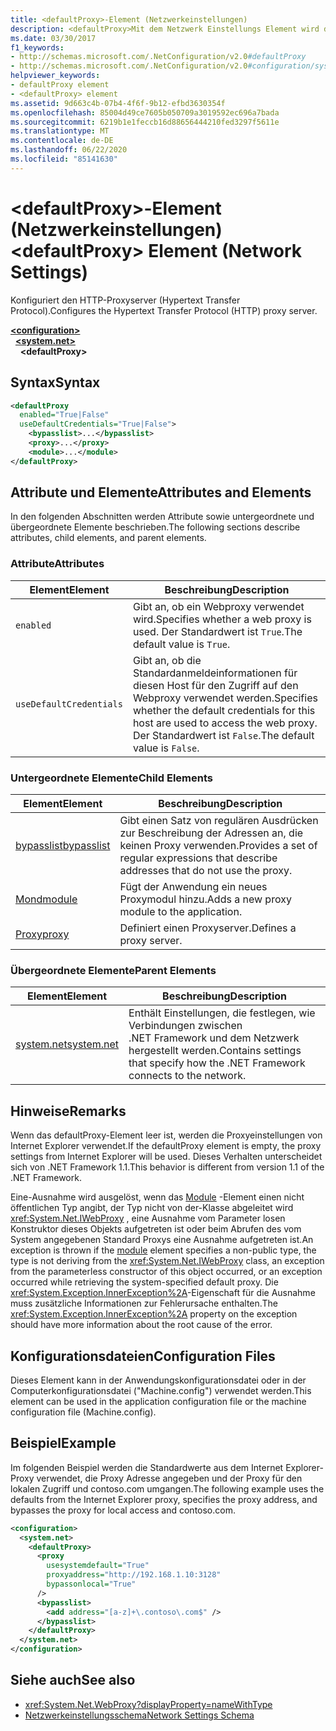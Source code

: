 ```yaml
---
title: <defaultProxy>-Element (Netzwerkeinstellungen)
description: <defaultProxy>Mit dem Netzwerk Einstellungs Element wird der HTTP-Proxy Server (Hypertext Transfer Protocol) im .NET Framework konfiguriert.
ms.date: 03/30/2017
f1_keywords:
- http://schemas.microsoft.com/.NetConfiguration/v2.0#defaultProxy
- http://schemas.microsoft.com/.NetConfiguration/v2.0#configuration/system.net/defaultProxy
helpviewer_keywords:
- defaultProxy element
- <defaultProxy> element
ms.assetid: 9d663c4b-07b4-4f6f-9b12-efbd3630354f
ms.openlocfilehash: 85004d49ce7605b050709a3019592ec696a7bada
ms.sourcegitcommit: 6219b1e1feccb16d88656444210fed3297f5611e
ms.translationtype: MT
ms.contentlocale: de-DE
ms.lasthandoff: 06/22/2020
ms.locfileid: "85141630"
---
```

# <a name="defaultproxy-element-network-settings"></a><span data-ttu-id="00466-103">\<defaultProxy>-Element (Netzwerkeinstellungen)</span><span class="sxs-lookup"><span data-stu-id="00466-103">\<defaultProxy> Element (Network Settings)</span></span>
<span data-ttu-id="00466-104">Konfiguriert den HTTP-Proxyserver (Hypertext Transfer Protocol).</span><span class="sxs-lookup"><span data-stu-id="00466-104">Configures the Hypertext Transfer Protocol (HTTP) proxy server.</span></span>  
  
[**\<configuration>**](../configuration-element.md)  
&nbsp;&nbsp;[**\<system.net>**](system-net-element-network-settings.md)  
&nbsp;&nbsp;&nbsp;&nbsp;**\<defaultProxy>**  
  
## <a name="syntax"></a><span data-ttu-id="00466-105">Syntax</span><span class="sxs-lookup"><span data-stu-id="00466-105">Syntax</span></span>  
  
```xml  
<defaultProxy  
  enabled="True|False"  
  useDefaultCredentials="True|False">  
    <bypasslist>...</bypasslist>  
    <proxy>...</proxy>  
    <module>...</module>  
</defaultProxy>
```  
  
## <a name="attributes-and-elements"></a><span data-ttu-id="00466-106">Attribute und Elemente</span><span class="sxs-lookup"><span data-stu-id="00466-106">Attributes and Elements</span></span>  
 <span data-ttu-id="00466-107">In den folgenden Abschnitten werden Attribute sowie untergeordnete und übergeordnete Elemente beschrieben.</span><span class="sxs-lookup"><span data-stu-id="00466-107">The following sections describe attributes, child elements, and parent elements.</span></span>  
  
### <a name="attributes"></a><span data-ttu-id="00466-108">Attribute</span><span class="sxs-lookup"><span data-stu-id="00466-108">Attributes</span></span>  
  
|<span data-ttu-id="00466-109">**Element**</span><span class="sxs-lookup"><span data-stu-id="00466-109">**Element**</span></span>|<span data-ttu-id="00466-110">**Beschreibung**</span><span class="sxs-lookup"><span data-stu-id="00466-110">**Description**</span></span>|  
|-----------------|---------------------|  
|`enabled`|<span data-ttu-id="00466-111">Gibt an, ob ein Webproxy verwendet wird.</span><span class="sxs-lookup"><span data-stu-id="00466-111">Specifies whether a web proxy is used.</span></span> <span data-ttu-id="00466-112">Der Standardwert ist `True`.</span><span class="sxs-lookup"><span data-stu-id="00466-112">The default value is `True`.</span></span>|  
|`useDefaultCredentials`|<span data-ttu-id="00466-113">Gibt an, ob die Standardanmeldeinformationen für diesen Host für den Zugriff auf den Webproxy verwendet werden.</span><span class="sxs-lookup"><span data-stu-id="00466-113">Specifies whether the default credentials for this host are used to access the web proxy.</span></span> <span data-ttu-id="00466-114">Der Standardwert ist `False`.</span><span class="sxs-lookup"><span data-stu-id="00466-114">The default value is `False`.</span></span>|  
  
### <a name="child-elements"></a><span data-ttu-id="00466-115">Untergeordnete Elemente</span><span class="sxs-lookup"><span data-stu-id="00466-115">Child Elements</span></span>  
  
|<span data-ttu-id="00466-116">**Element**</span><span class="sxs-lookup"><span data-stu-id="00466-116">**Element**</span></span>|<span data-ttu-id="00466-117">**Beschreibung**</span><span class="sxs-lookup"><span data-stu-id="00466-117">**Description**</span></span>|  
|-----------------|---------------------|  
|[<span data-ttu-id="00466-118">bypasslist</span><span class="sxs-lookup"><span data-stu-id="00466-118">bypasslist</span></span>](bypasslist-element-network-settings.md)|<span data-ttu-id="00466-119">Gibt einen Satz von regulären Ausdrücken zur Beschreibung der Adressen an, die keinen Proxy verwenden.</span><span class="sxs-lookup"><span data-stu-id="00466-119">Provides a set of regular expressions that describe addresses that do not use the proxy.</span></span>|  
|[<span data-ttu-id="00466-120">Mond</span><span class="sxs-lookup"><span data-stu-id="00466-120">module</span></span>](module-element-network-settings.md)|<span data-ttu-id="00466-121">Fügt der Anwendung ein neues Proxymodul hinzu.</span><span class="sxs-lookup"><span data-stu-id="00466-121">Adds a new proxy module to the application.</span></span>|  
|[<span data-ttu-id="00466-122">Proxy</span><span class="sxs-lookup"><span data-stu-id="00466-122">proxy</span></span>](proxy-element-network-settings.md)|<span data-ttu-id="00466-123">Definiert einen Proxyserver.</span><span class="sxs-lookup"><span data-stu-id="00466-123">Defines a proxy server.</span></span>|  
  
### <a name="parent-elements"></a><span data-ttu-id="00466-124">Übergeordnete Elemente</span><span class="sxs-lookup"><span data-stu-id="00466-124">Parent Elements</span></span>  
  
|<span data-ttu-id="00466-125">**Element**</span><span class="sxs-lookup"><span data-stu-id="00466-125">**Element**</span></span>|<span data-ttu-id="00466-126">**Beschreibung**</span><span class="sxs-lookup"><span data-stu-id="00466-126">**Description**</span></span>|  
|-----------------|---------------------|  
|[<span data-ttu-id="00466-127">system.net</span><span class="sxs-lookup"><span data-stu-id="00466-127">system.net</span></span>](system-net-element-network-settings.md)|<span data-ttu-id="00466-128">Enthält Einstellungen, die festlegen, wie Verbindungen zwischen .NET Framework und dem Netzwerk hergestellt werden.</span><span class="sxs-lookup"><span data-stu-id="00466-128">Contains settings that specify how the .NET Framework connects to the network.</span></span>|  
  
## <a name="remarks"></a><span data-ttu-id="00466-129">Hinweise</span><span class="sxs-lookup"><span data-stu-id="00466-129">Remarks</span></span>  
 <span data-ttu-id="00466-130">Wenn das defaultProxy-Element leer ist, werden die Proxyeinstellungen von Internet Explorer verwendet.</span><span class="sxs-lookup"><span data-stu-id="00466-130">If the defaultProxy element is empty, the proxy settings from Internet Explorer will be used.</span></span> <span data-ttu-id="00466-131">Dieses Verhalten unterscheidet sich von .NET Framework 1.1.</span><span class="sxs-lookup"><span data-stu-id="00466-131">This behavior is different from version 1.1 of the .NET Framework.</span></span>  
  
 <span data-ttu-id="00466-132">Eine-Ausnahme wird ausgelöst, wenn das [Module](module-element-network-settings.md) -Element einen nicht öffentlichen Typ angibt, der Typ nicht von der-Klasse abgeleitet wird <xref:System.Net.IWebProxy> , eine Ausnahme vom Parameter losen Konstruktor dieses Objekts aufgetreten ist oder beim Abrufen des vom System angegebenen Standard Proxys eine Ausnahme aufgetreten ist.</span><span class="sxs-lookup"><span data-stu-id="00466-132">An exception is thrown if the [module](module-element-network-settings.md) element specifies a non-public type, the type is not deriving from the <xref:System.Net.IWebProxy> class, an exception from the parameterless constructor of this object occurred, or an exception occurred while retrieving the system-specified default proxy.</span></span> <span data-ttu-id="00466-133">Die <xref:System.Exception.InnerException%2A>-Eigenschaft für die Ausnahme muss zusätzliche Informationen zur Fehlerursache enthalten.</span><span class="sxs-lookup"><span data-stu-id="00466-133">The <xref:System.Exception.InnerException%2A> property on the exception should have more information about the root cause of the error.</span></span>  
  
## <a name="configuration-files"></a><span data-ttu-id="00466-134">Konfigurationsdateien</span><span class="sxs-lookup"><span data-stu-id="00466-134">Configuration Files</span></span>  
 <span data-ttu-id="00466-135">Dieses Element kann in der Anwendungskonfigurationsdatei oder in der Computerkonfigurationsdatei ("Machine.config") verwendet werden.</span><span class="sxs-lookup"><span data-stu-id="00466-135">This element can be used in the application configuration file or the machine configuration file (Machine.config).</span></span>  
  
## <a name="example"></a><span data-ttu-id="00466-136">Beispiel</span><span class="sxs-lookup"><span data-stu-id="00466-136">Example</span></span>  
 <span data-ttu-id="00466-137">Im folgenden Beispiel werden die Standardwerte aus dem Internet Explorer-Proxy verwendet, die Proxy Adresse angegeben und der Proxy für den lokalen Zugriff und contoso.com umgangen.</span><span class="sxs-lookup"><span data-stu-id="00466-137">The following example uses the defaults from the Internet Explorer proxy, specifies the proxy address, and bypasses the proxy for local access and contoso.com.</span></span>  
  
```xml  
<configuration>  
  <system.net>  
    <defaultProxy>  
      <proxy  
        usesystemdefault="True"  
        proxyaddress="http://192.168.1.10:3128"  
        bypassonlocal="True"  
      />  
      <bypasslist>  
        <add address="[a-z]+\.contoso\.com$" />  
      </bypasslist>  
    </defaultProxy>  
  </system.net>  
</configuration>  
```  
  
## <a name="see-also"></a><span data-ttu-id="00466-138">Siehe auch</span><span class="sxs-lookup"><span data-stu-id="00466-138">See also</span></span>

- <xref:System.Net.WebProxy?displayProperty=nameWithType>
- [<span data-ttu-id="00466-139">Netzwerkeinstellungsschema</span><span class="sxs-lookup"><span data-stu-id="00466-139">Network Settings Schema</span></span>](index.md)
